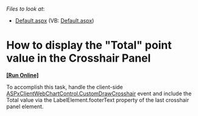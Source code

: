 <!-- default file list -->
*Files to look at*:

* [Default.aspx](./CS/WebSite/Default.aspx) (VB: [Default.aspx](./VB/WebSite/Default.aspx))
<!-- default file list end -->
# How to display the "Total" point value in the Crosshair Panel
<!-- run online -->
**[[Run Online]](https://codecentral.devexpress.com/e5099)**
<!-- run online end -->


<p>To accomplish this task, handle the client-side <a href="http://documentation.devexpress.com/#AspNet/DevExpressXtraChartsWebScriptsASPxClientWebChartControl_CustomDrawCrosshairtopic"><u>ASPxClientWebChartControl.CustomDrawCrosshair</u></a> event and include the Total value via the LabelElement.footerText property of the last crosshair panel element.</p>

<br/>


